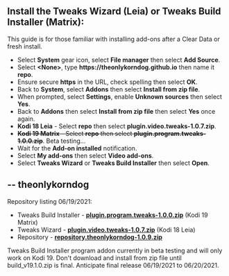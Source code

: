 ## Install the Tweaks Wizard (Leia) or Tweaks Build Installer (Matrix):

This guide is for those familiar with installing add-ons after a Clear Data or fresh install. 

<p align="left">
  <ul>
    <li>Select <strong>System</strong> gear icon, select <strong>File manager</strong> then select <strong>Add Source</strong>.</li>
    <li>Select <strong>&lt;None&gt;</strong>, type <strong>https://theonlykorndog.github.io</strong> then name it <strong>repo</strong>.</li>
    <li>Ensure secure <strong>https</strong> in the URL, check spelling then select <strong>OK</strong>.</li>
    <li>Back to <strong>System</strong>, select <strong>Addons</strong> then select <strong>Install from zip file</strong>.</li>
    <li>When prompted, select <strong>Settings</strong>, enable <strong>Unknown sources</strong> then select <strong>Yes</strong>.</li>
    <li>Back to <strong>Addons</strong> then select <strong>Install from zip file</strong> then select <strong>Yes</strong> once again.</li>
    <li><strong>Kodi 18 Leia</strong> - Select <strong>repo</strong> then select <strong>plugin.video.tweaks-1.0.7.zip</strong>.</li>
    <li><strike><strong>Kodi 19 Matrix</strong> - Select <strong>repo</strong> then select <strong>plugin.program.tweaks-1.0.0.zip</strong></strike>. Beta testing...</li>
    <li>Wait for the <strong>Add-on installed</strong> notification.</li>
    <li>Select <strong>My add-ons</strong> then select <strong>Video add-ons</strong>.</li>
    <li>Select <strong>Tweaks Wizard</strong> or <strong>Tweaks Build Installer</strong> then select <strong>Open</strong>.</li>
  </ul>
</p>

## -- theonlykorndog

Repository listing 06/19/2021:
<p align="left">
  <ul>
    <li>Tweaks Build Installer - <strong><a href="plugin.program.tweaks-1.0.0.zip">plugin.program.tweaks-1.0.0.zip</a></strong> (Kodi 19 Matrix)</li>
    <li>Tweaks Wizard - <strong><a href="plugin.video.tweaks-1.0.7.zip">plugin.video.tweaks-1.0.7.zip</a></strong> (Kodi 18 Leia)</li>
    <li>Repository - <strong><a href="repository.theonlykorndog-1.0.9.zip">repository.theonlykorndog-1.0.9.zip</a></strong></li>
  </ul>
</p>

Tweaks Build Installer program addon currently in beta testing and will only work on Kodi 19. Don't download and install from zip file until build_v19.1.0.zip is final. Anticipate final release 06/19/2021 to 06/20/2021.
